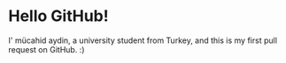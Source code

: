 # Hello GitHub!

I' mücahid aydin, a university student from Turkey, and this is my first pull request on GitHub. :)
